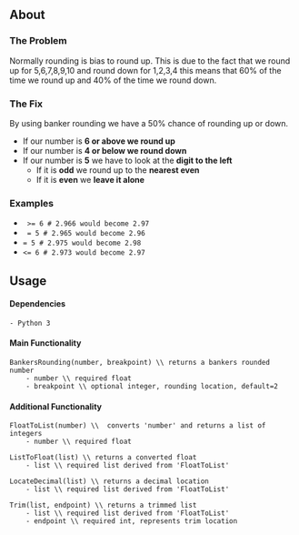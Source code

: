 ## About
### The Problem
Normally rounding is bias to round up. This is due to the fact that we
round up for 5,6,7,8,9,10 and round down for 1,2,3,4 this means that 60% of
the time we round up and 40% of the time we round down.

### The Fix
By using banker rounding we have a 50% chance of rounding up or down.
- If our number is **6 or above we round up**
- If our number is **4 or below we round down**
- If our number is **5** we have to look at the **digit to the left**
    - If it is **odd** we round up to the **nearest even**
    - If it is **even** we **leave it alone**

### Examples
- ``` >= 6 # 2.966 would become 2.97```
- ``` = 5 # 2.965 would become 2.96```
- ``` = 5 # 2.975 would become 2.98 ```
- ``` <= 6 # 2.973 would become 2.97 ```




## Usage
#### Dependencies
    - Python 3
#### Main Functionality
```
BankersRounding(number, breakpoint) \\ returns a bankers rounded number
    - number \\ required float
    - breakpoint \\ optional integer, rounding location, default=2

```

#### Additional Functionality
```
FloatToList(number) \\  converts 'number' and returns a list of integers
    - number \\ required float

ListToFloat(list) \\ returns a converted float
    - list \\ required list derived from 'FloatToList'

LocateDecimal(list) \\ returns a decimal location
    - list \\ required list derived from 'FloatToList'

Trim(list, endpoint) \\ returns a trimmed list
    - list \\ required list derived from 'FloatToList'
    - endpoint \\ required int, represents trim location





```
